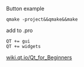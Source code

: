 Button example

```
qmake -project&&qmake&&make
```
add to .pro
```
QT += gui
QT += widgets
```

[wiki.qt.io/Qt_for_Beginners](https://wiki.qt.io/Qt_for_Beginners)
